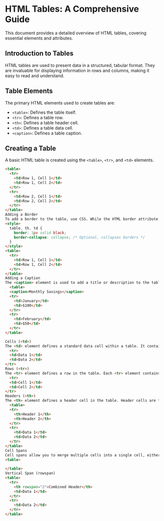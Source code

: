 # HTML Tables: A Comprehensive Guide

This document provides a detailed overview of HTML tables, covering essential elements and attributes.

## Introduction to Tables

HTML tables are used to present data in a structured, tabular format. They are invaluable for displaying information in rows and columns, making it easy to read and understand.

## Table Elements

The primary HTML elements used to create tables are:

* `<table>`: Defines the table itself.
* `<tr>`: Defines a table row.
* `<th>`: Defines a table header cell.
* `<td>`: Defines a table data cell.
* `<caption>`: Defines a table caption.

## Creating a Table

A basic HTML table is created using the `<table>`, `<tr>`, and `<td>` elements.

```html
<table>
  <tr>
    <td>Row 1, Cell 1</td>
    <td>Row 1, Cell 2</td>
  </tr>
  <tr>
    <td>Row 2, Cell 1</td>
    <td>Row 2, Cell 2</td>
  </tr>
</table>
Adding a Border
To add a border to the table, use CSS. While the HTML border attribute exists, it is now deprecated. CSS provides much more control.
<style>
  table, th, td {
    border: 1px solid black;
    border-collapse: collapse; /* Optional, collapses borders */
  }
</style>
<table>
  <tr>
    <td>Row 1, Cell 1</td>
    <td>Row 1, Cell 2</td>
  </tr>
</table>
Adding a Caption
The <caption> element is used to add a title or description to the table. It should be the first child of the <table> element.
  <table>
  <caption>Monthly Savings</caption>
  <tr>
    <td>January</td>
    <td>$100</td>
  </tr>
  <tr>
    <td>February</td>
    <td>$50</td>
  </tr>
</table>

Cells (<td>)
The <td> element defines a standard data cell within a table. It contains the content of the table.
  <tr>
  <td>Data 1</td>
  <td>Data 2</td>
</tr>
Rows (<tr>)
The <tr> element defines a row in the table. Each <tr> element contains one or more <td> or <th> elements.
  <tr>
  <td>Cell 1</td>
  <td>Cell 2</td>
</tr>
Headers (<th>)
The <th> element defines a header cell in the table. Header cells are typically used for column or row headings and are displayed in bold by default.
  <table>
  <tr>
    <th>Header 1</th>
    <th>Header 2</th>
  </tr>
  <tr>
    <td>Data 1</td>
    <td>Data 2</td>
  </tr>
</table>
Cell Spans
Cell spans allow you to merge multiple cells into a single cell, either horizontally (using colspan) or vertically (using rowspan).
<table>
   
</table>
Vertical Span (rowspan)
<table>
  <tr>
    <th rowspan="2">Combined Header</th>
    <td>Data 1</td>
  </tr>
  <tr>
    <td>Data 2</td>
  </tr>
</table>